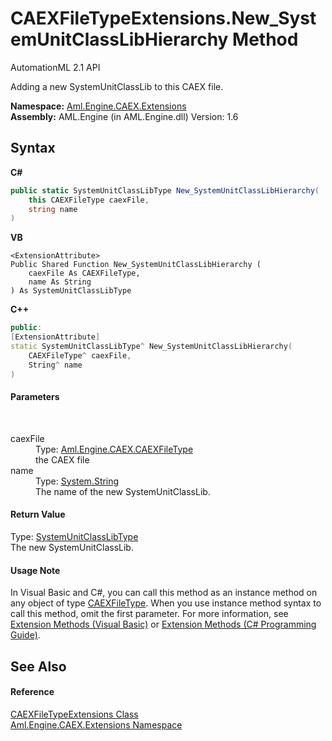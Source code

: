 # CAEXFileTypeExtensions.New_SystemUnitClassLibHierarchy Method 
AutomationML 2.1 API 

Adding a new SystemUnitClassLib to this CAEX file.

**Namespace:**&nbsp;<a href="N_Aml_Engine_CAEX_Extensions">Aml.Engine.CAEX.Extensions</a><br />**Assembly:**&nbsp;AML.Engine (in AML.Engine.dll) Version: 1.6

## Syntax

**C#**<br />
``` C#
public static SystemUnitClassLibType New_SystemUnitClassLibHierarchy(
	this CAEXFileType caexFile,
	string name
)
```

**VB**<br />
``` VB
<ExtensionAttribute>
Public Shared Function New_SystemUnitClassLibHierarchy ( 
	caexFile As CAEXFileType,
	name As String
) As SystemUnitClassLibType
```

**C++**<br />
``` C++
public:
[ExtensionAttribute]
static SystemUnitClassLibType^ New_SystemUnitClassLibHierarchy(
	CAEXFileType^ caexFile, 
	String^ name
)
```


#### Parameters
&nbsp;<dl><dt>caexFile</dt><dd>Type: <a href="T_Aml_Engine_CAEX_CAEXFileType">Aml.Engine.CAEX.CAEXFileType</a><br />the CAEX file</dd><dt>name</dt><dd>Type: <a href="https://docs.microsoft.com/dotnet/api/system.string" target="_parent" rel="noopener noreferrer">System.String</a><br />The name of the new SystemUnitClassLib.</dd></dl>

#### Return Value
Type: <a href="T_Aml_Engine_CAEX_SystemUnitClassLibType">SystemUnitClassLibType</a><br />The new SystemUnitClassLib.

#### Usage Note
In Visual Basic and C#, you can call this method as an instance method on any object of type <a href="T_Aml_Engine_CAEX_CAEXFileType">CAEXFileType</a>. When you use instance method syntax to call this method, omit the first parameter. For more information, see <a href="https://docs.microsoft.com/dotnet/visual-basic/programming-guide/language-features/procedures/extension-methods" target="_blank" rel="noopener noreferrer">Extension Methods (Visual Basic)</a> or <a href="https://docs.microsoft.com/dotnet/csharp/programming-guide/classes-and-structs/extension-methods" target="_blank" rel="noopener noreferrer">Extension Methods (C# Programming Guide)</a>.

## See Also


#### Reference
<a href="T_Aml_Engine_CAEX_Extensions_CAEXFileTypeExtensions">CAEXFileTypeExtensions Class</a><br /><a href="N_Aml_Engine_CAEX_Extensions">Aml.Engine.CAEX.Extensions Namespace</a><br />